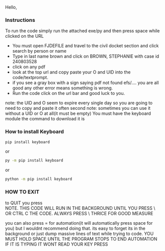 Hello, 
### Instructions
To run the code simply run the attached exe/py and then press space while clicked on the URL
* You must open FJDEFILE and travel to the civil docket section and click search by person or name
* Type in last name brown and click on BROWN, STEPHANIE with case id 240803528
* click on any pdf
* look at the top url and copy paste your O and UID into the code/textprompt.
* if you see a gray box with a sign saying pdf not found efs/.... you are all good any other error means something is wrong.
* Run the code click on the url bar and good luck to you.

note: the UID and O seem to expire every single day so you are going to need to copy and paste it often
second note: sometimes you can use it without a UID or O at all(it must be empty) 
You must have the keyboard module the command to download it is
### How to install Keyboard
```bash
pip install keyboard
```
or
```bash
py -m pip install keyboard
```
or
```bash
python -m pip install keyboard
```
### HOW TO EXIT
to QUIT you press \
NOTE. THIS CODE WILL RUN IN THE BACKGROUND UNTIL YOU PRESS \ OR CTRL C THE CODE. ALWAYS PRESS \ THRICE FOR GOOD MEASURE


you can also press = for automation(it will automatically press space for you) but I wouldnt recommend doing that.
its easy to forget its in the background or just dump massive lines of text while trying to code.
YOU MUST HOLD SPACE UNTIL THE PROGRAM STOPS TO END AUTOMATION
IF IT IS TYPING IT WONT READ YOUR KEY PRESS
